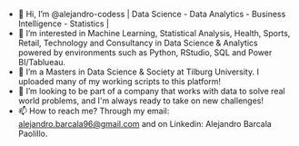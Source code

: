 - 👋 Hi, I’m @alejandro-codess  | Data Science - Data Analytics - Business Intelligence - Statistics |   
- 👀 I’m interested in Machine Learning, Statistical Analysis, Health, Sports, Retail, Technology and Consultancy in Data Science & Analytics powered by environments such as Python, RStudio, SQL and Power BI/Tablueau.
- 🌱 I’m a Masters in Data Science & Society at Tilburg University. I uploaded many of my working scripts to this platform!
- 💞️ I’m looking to be part of a company that works with data to solve real world problems, and I'm always ready to take on new challenges!
- 📫 How to reach me? Through my email: alejandro.barcala96@gmail.com and on Linkedin: Alejandro Barcala Paolillo.

<!---
alejandro-codess/alejandro-codess is a ✨ special ✨ repository because its `README.md` (this file) appears on your GitHub profile.
You can click the Preview link to take a look at your changes.
--->
